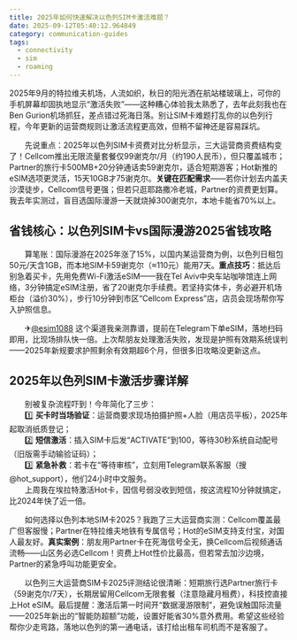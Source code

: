 ```yaml
---
title: 2025年如何快速解决以色列SIM卡激活难题？
date: 2025-09-12T05:40:12.964849
category: communication-guides
tags:
  - connectivity
  - sim
  - roaming
---
```


2025年9月的特拉维夫机场，人流如织，秋日的阳光洒在航站楼玻璃上，可你的手机屏幕却固执地显示“激活失败”——这种糟心体验我太熟悉了，去年此刻我也在Ben Gurion机场抓狂，差点错过死海日落。别让SIM卡难题打乱你的以色列行程，今年更新的运营商规则让激活流程更高效，但稍不留神还是容易踩坑。

　　先说重点：2025年以色列SIM卡资费对比分析显示，三大运营商资费结构变了！Cellcom推出无限流量套餐仅99谢克尔/月（约190人民币），但只覆盖城市；Partner的旅行卡500MB+20分钟通话卖59谢克尔，适合短期游客；Hot新推的eSIM选项更灵活，15天10GB才75谢克尔。**关键在匹配需求**——若你计划去内盖夫沙漠徒步，Cellcom信号更强；但若只逛耶路撒冷老城，Partner的资费更划算。我去年实测过，盲目选国际漫游一天就烧掉300谢克尔，本地卡能省70%以上。

## 省钱核心：以色列SIM卡vs国际漫游2025省钱攻略
　　算笔账：国际漫游在2025年涨了15%，以国内某运营商为例，以色列日租包50元/天含1GB，而本地SIM卡59谢克尔（≈110元）能用7天。**重点技巧**：抵达后别急着买卡，先用免费Wi-Fi激活eSIM——我在Tel Aviv中央车站咖啡馆连上网络，3分钟搞定eSIM注册，省了20谢克尔手续费。若坚持实体卡，务必避开机场柜台（溢价30%），步行10分钟到市区“Cellcom Express”店，店员会现场帮你写入护照信息。

　　✈[@esim1088](https://t.me/s/esim1088) 这个渠道我亲测靠谱，提前在Telegram下单eSIM，落地扫码即用，比现场排队快一倍。上次帮朋友处理激活失败，发现是护照有效期系统误判——2025年新规要求护照剩余有效期超6个月，但很多旧攻略没更新这点。

## 2025年以色列SIM卡激活步骤详解
　　别被复杂流程吓到！今年简化了三步：  
　　1️⃣ **买卡时当场验证**：运营商要求现场拍摄护照+人脸（用店员平板），2025年起取消纸质登记；  
　　2️⃣ **短信激活**：插入SIM卡后发“ACTIVATE”到100，等待30秒系统自动配号（旧版需手动输验证码）；  
　　3️⃣ **紧急补救**：若卡在“等待审核”，立刻用Telegram联系客服（搜@hot_support），他们24小时中文服务。  
　　上周我在埃拉特激活Hot卡，因信号弱没收到短信，按这流程10分钟就搞定，比2024年快了近一倍。

　　如何选择以色列本地SIM卡2025？我跑了三大运营商实测：Cellcom覆盖最广但客服慢；Partner在特拉维夫地铁有专属信号；Hot的eSIM支持支付宝，对国人最友好。**真实案例**：朋友用Partner卡在死海信号全无，换Cellcom后视频通话流畅——山区务必选Cellcom！资费上Hot性价比最高，但若常去加沙边境，Partner的紧急呼叫功能更安全。

　　以色列三大运营商SIM卡2025评测结论很清晰：短期旅行选Partner旅行卡（59谢克尔/7天），长期居留用Cellcom无限套餐（注意隐藏月租费），科技控直接上Hot eSIM。最后提醒：激活后第一时间开“数据漫游限制”，避免误触国际流量——2025年新出的“智能防超额”功能，设置好能省30%意外费用。希望这些经验帮你少走弯路，落地以色列的第一通电话，该打给出租车司机而不是客服了。